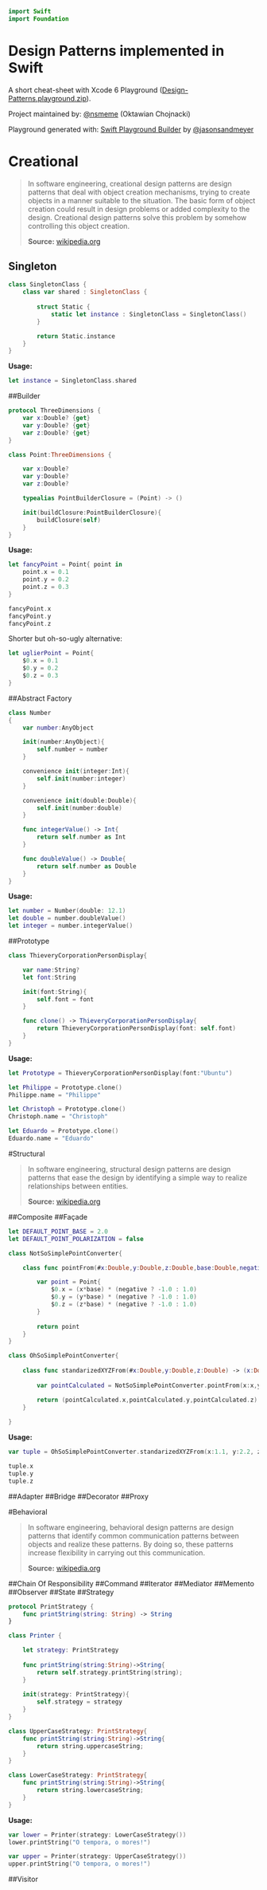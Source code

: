 ```swift
import Swift
import Foundation
```

Design Patterns implemented in Swift
====================================
A short cheat-sheet with Xcode 6 Playground ([Design-Patterns.playground.zip](https://raw.githubusercontent.com/ochococo/Design-Patterns-In-Swift/master/Design-Patterns.playground.zip)).

Project maintained by: [@nsmeme](http://twitter.com/nsmeme) (Oktawian Chojnacki)

Playground generated with: [Swift Playground Builder](https://github.com/jas/swift-playground-builder) by [@jasonsandmeyer](http://twitter.com/jasonsandmeyer)

# Creational

> In software engineering, creational design patterns are design patterns that deal with object creation mechanisms, trying to create objects in a manner suitable to the situation. The basic form of object creation could result in design problems or added complexity to the design. Creational design patterns solve this problem by somehow controlling this object creation.
>
>**Source:** [wikipedia.org](http://en.wikipedia.org/wiki/Creational_pattern)

## Singleton
```swift
class SingletonClass {
    class var shared : SingletonClass {
    
        struct Static {
            static let instance : SingletonClass = SingletonClass()
        }

        return Static.instance
    }
}
```
**Usage:**
```swift
let instance = SingletonClass.shared

```
##Builder

```swift
protocol ThreeDimensions {
    var x:Double? {get}
    var y:Double? {get}
    var z:Double? {get}
}

class Point:ThreeDimensions {

    var x:Double?
    var y:Double?
    var z:Double?

    typealias PointBuilderClosure = (Point) -> ()

    init(buildClosure:PointBuilderClosure){
        buildClosure(self)
    }
}

```
**Usage:**
```swift
let fancyPoint = Point{ point in
    point.x = 0.1
    point.y = 0.2
    point.z = 0.3
}

fancyPoint.x
fancyPoint.y
fancyPoint.z
```

Shorter but oh-so-ugly alternative:

```swift
let uglierPoint = Point{
    $0.x = 0.1
    $0.y = 0.2
    $0.z = 0.3
}
```


##Abstract Factory


```swift
class Number
{
    var number:AnyObject

    init(number:AnyObject){
        self.number = number
    }

    convenience init(integer:Int){
        self.init(number:integer)
    }

    convenience init(double:Double){
        self.init(number:double)
    }

    func integerValue() -> Int{
        return self.number as Int
    }

    func doubleValue() -> Double{
        return self.number as Double
    }
}

```
**Usage:**
```swift
let number = Number(double: 12.1)
let double = number.doubleValue()
let integer = number.integerValue()

```

##Prototype

```swift
class ThieveryCorporationPersonDisplay{

    var name:String?
    let font:String

    init(font:String){
        self.font = font
    }

    func clone() -> ThieveryCorporationPersonDisplay{
        return ThieveryCorporationPersonDisplay(font: self.font)
    }
}
```
**Usage:**
```swift
let Prototype = ThieveryCorporationPersonDisplay(font:"Ubuntu")

let Philippe = Prototype.clone()
Philippe.name = "Philippe"

let Christoph = Prototype.clone()
Christoph.name = "Christoph"

let Eduardo = Prototype.clone()
Eduardo.name = "Eduardo"
```

#Structural

>In software engineering, structural design patterns are design patterns that ease the design by identifying a simple way to realize relationships between entities.
>
>**Source:** [wikipedia.org](http://en.wikipedia.org/wiki/Structural_pattern)

##Composite
##Façade

```swift
let DEFAULT_POINT_BASE = 2.0
let DEFAULT_POINT_POLARIZATION = false

class NotSoSimplePointConverter{

    class func pointFrom(#x:Double,y:Double,z:Double,base:Double,negative:Bool) -> Point{

        var point = Point{
            $0.x = (x*base) * (negative ? -1.0 : 1.0)
            $0.y = (y*base) * (negative ? -1.0 : 1.0)
            $0.z = (z*base) * (negative ? -1.0 : 1.0)
        }
        
        return point
    }
}

class OhSoSimplePointConverter{
    
    class func standarizedXYZFrom(#x:Double,y:Double,z:Double) -> (x:Double!,y:Double!,z:Double!){
        
        var pointCalculated = NotSoSimplePointConverter.pointFrom(x:x,y:y,z:z,base:DEFAULT_POINT_BASE,negative:!DEFAULT_POINT_POLARIZATION)

        return (pointCalculated.x,pointCalculated.y,pointCalculated.z)
    }
    
}
```
**Usage:**
```swift
var tuple = OhSoSimplePointConverter.standarizedXYZFrom(x:1.1, y:2.2, z:3.3)

tuple.x
tuple.y
tuple.z
```

##Adapter
##Bridge
##Decorator
##Proxy

#Behavioral

>In software engineering, behavioral design patterns are design patterns that identify common communication patterns between objects and realize these patterns. By doing so, these patterns increase flexibility in carrying out this communication.
>
>**Source:** [wikipedia.org](http://en.wikipedia.org/wiki/Behavioral_pattern)

##Chain Of Responsibility
##Command
##Iterator
##Mediator
##Memento
##Observer
##State
##Strategy

```swift
protocol PrintStrategy {
    func printString(string: String) -> String
}

class Printer {

    let strategy: PrintStrategy
    
    func printString(string:String)->String{
        return self.strategy.printString(string);
    }
    
    init(strategy: PrintStrategy){
        self.strategy = strategy
    }
}

class UpperCaseStrategy: PrintStrategy{
    func printString(string:String)->String{
        return string.uppercaseString;
    }
}

class LowerCaseStrategy: PrintStrategy{
    func printString(string:String)->String{
        return string.lowercaseString;
    }
}
```
**Usage:**
```swift
var lower = Printer(strategy: LowerCaseStrategy())
lower.printString("O tempora, o mores!")

var upper = Printer(strategy: UpperCaseStrategy())
upper.printString("O tempora, o mores!")
```

##Visitor
